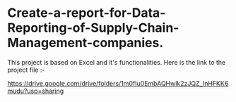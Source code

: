 # Create-a-report-for-Data-Reporting-of-Supply-Chain-Management-companies.
This project is based on Excel and it's functionalities.
Here is the link to the project file :-

https://drive.google.com/drive/folders/1m0fIu0EmbAQHwlk2zJQZ_InHFKK6mudu?usp=sharing
